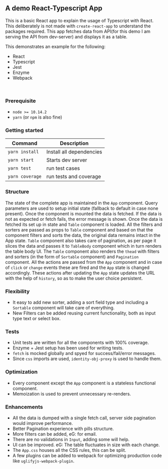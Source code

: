 ## A demo React-Typescript App

This is a basic React app to explain the usage of Typescript with React.  
This deliberately is not made with `create-react-app` to understand the packages required.
This app fetches data from API(for this demo I am serving the API from dev-server) and displays it as a table.  

This demonstrates an example for the following:
- React
- Typescript
- Jest
- Enzyme
- Webpack

<br/>

### Prerequisite
- `node >= 10.14.2`
- `yarn` (or `npm` is also fine)

### Getting started

  | Command                     | Description              |
  |-----------------------------|--------------------------|
  | `yarn install`              | Install all dependencies |
  | `yarn start`                | Starts dev server 		   |
  | `yarn test`                 | run test cases         	 |
  | `yarn coverage`             | run tests and coverage	 |


### Structure
The state of the complete app is maintained in the `App` component. Query parameters are used to setup initial state (fallback to default in case none present).
Once the component is mounted the data is fetched. If the data is not as expected or fetch fails, the error message is shown.
Once the data is fetched its set up in state and `Table` component is loaded.
All the filters and sorters are passed as props to `Table` component and based on that the component filters and sorts the data, the original data remains intact in the App state.
`Table` component also takes care of pagination, as per page it slices the data and passes it to `TableBody` component which in turn renders the table body UI.
The `Table` component also renders the `thead` with filters and sorters (in the form of `Sortable` component) and `Pagination` component.
All the actions are passed from the `App` component and in case of `click` or `change` events these are fired and the `App` state is changed accordingly.
These actions after updating the `App` state updates the URL with the help of `history`, so as to make the user choice persistent.

### Flexibility
- It easy to add new sorter, adding a sort field type and including a `Sortable` component will take care of everything.
- New Filters can be added reusing current functionality, both as input type text or select box.

### Tests
- Unit tests are written for all the components with 100% coverage.
- Enzyme + Jest setup has been used for writing tests.
- `fetch` is mocked globally and spyed for success/fail/error messages.
- Since `css` imports are used, `identity-obj-proxy` is used to handle them.

### Optimization
- Every component except the `App` component is a stateless functional component.
- Memoization is used to prevent unnecessary re-renders.

### Enhancements
- All the data is dumped with a single fetch call, server side pagination would improve performance.
- Better Pagination experience with pills structure.
- More filters can be added, eG: for email.
- There are no validations in `Input`, adding some will help.
- UI can be improved. eG: The table fluctuates in size with each change.
- The `App.css` houses all the CSS rules, this can be split.
- A few plugins can be added to webpack for optimizing production code like `uglifyjs-webpack-plugin`.
